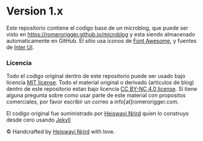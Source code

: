 # Version 1.x

Este repositorio contiene el codigo base de un microblog, que puede ser visto en https://romerorigger.github.io/microblog y esta siendo almacenado automaticamente en GitHub. El sitio usa iconos de [Font Awesome](https://fortawesome.github.io/Font-Awesome/), y fuentes de [Inter UI](https://rsms.me/inter/).

### Licencia

Todo el codigo original dentro de este repositorio puede ser usado bajo licencia [MIT license](https://heiswayi.github.io/mit-license). Todo el material original o derivado (articulos de blog) dentro de este repositorio estan bajo licencia [CC BY-NC 4.0 license](https://creativecommons.org/licenses/by-nc/4.0/). Si tiene alguna pregunta sobre como usar parte de este material con propositos comerciales, por favor escribir un correo a info[at]romerorigger.com.

El codigo original fue suministrado por [Heiswayi Nrird](https://heiswayi.nrird.com) quien lo construyo desde cero usando [Jekyll](http://jekyllrb.com/)

© Handcrafted by [Heiswayi Nrird](http://heiswayi.github.io) with love.